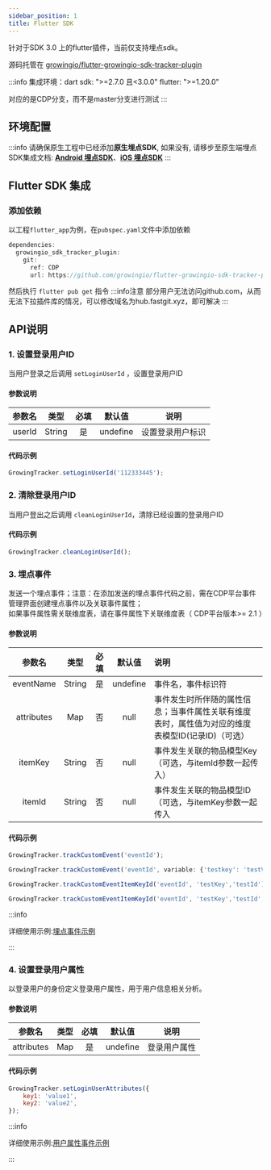 ```yaml
---
sidebar_position: 1
title: Flutter SDK
---
```


针对于SDK 3.0 上的flutter插件，当前仅支持埋点sdk。

源码托管在 [growingio/flutter-growingio-sdk-tracker-plugin](https://github.com/growingio/flutter-growingio-sdk-tracker-plugin)

:::info
集成环境：dart sdk: ">=2.7.0 且<3.0.0"
  flutter: ">=1.20.0"

对应的是CDP分支，而不是master分支进行测试
:::
## 环境配置
:::info
请确保原生工程中已经添加**原生埋点SDK**, 如果没有, 请移步至原生端埋点SDK集成文档: [**Android 埋点SDK**](/docs/android/base#集成埋点sdk)、[**iOS 埋点SDK**](/docs/ios/base#埋点-sdk-集成)
:::
## Flutter SDK 集成
### 添加依赖

以工程`flutter_app`为例，在`pubspec.yaml`文件中添加依赖

```c
dependencies:
  growingio_sdk_tracker_plugin:
    git:
      ref: CDP
      url: https://github.com/growingio/flutter-growingio-sdk-tracker-plugin.git
```

然后执行 `flutter pub get` 指令
:::info注意
部分用户无法访问github.com，从而无法下拉插件库的情况，可以修改域名为hub.fastgit.xyz，即可解决
:::

## API说明

### 1. 设置登录用户ID
当用户登录之后调用 `setLoginUserId` ，设置登录用户ID
#### 参数说明
| 参数名 |  类型   | 必填 | 默认值 |                 说明                  |
| :----: | :-----: | :--: | :----: | :-----------------------------------: |
| userId | String |  是  |  undefine  | 设置登录用户标识 |
#### 代码示例
```javascript
GrowingTracker.setLoginUserId('112333445');
```
### 2. 清除登录用户ID
当用户登出之后调用 `cleanLoginUserId`，清除已经设置的登录用户ID
####  代码示例
```javascript
GrowingTracker.cleanLoginUserId();
```

### 3. 埋点事件
发送一个埋点事件；注意：在添加发送的埋点事件代码之前，需在CDP平台事件管理界面创建埋点事件以及关联事件属性；<br/>
如果事件属性需关联维度表，请在事件属性下关联维度表（ CDP平台版本>= 2.1 ）
#### 参数说明
| 参数名 |  类型   | 必填 | 默认值 |                 说明                  |
| :----: | :-----: | :--: | :----: | :----------------------------------- |
| eventName | String |  是  |  undefine  | 事件名，事件标识符 |
| attributes | Map | 否 |  null  |事件发生时所伴随的属性信息；当事件属性关联有维度表时，属性值为对应的维度表模型ID(记录ID)（可选） |
| itemKey | String | 否 | null | 事件发生关联的物品模型Key（可选，与itemId参数一起传入） |
| itemId | String | 否 | null | 事件发生关联的物品模型ID （可选，与itemKey参数一起传入 |
#### 代码示例
```javascript
GrowingTracker.trackCustomEvent('eventId'); 

GrowingTracker.trackCustomEvent('eventId', variable: {'testkey': 'testValue', 'testNumKey': '2333'});

GrowingTracker.trackCustomEventItemKeyId('eventId', 'testKey','testId');

GrowingTracker.trackCustomEventItemKeyId('eventId', 'testKey','testId',variable: {'testkey': 'testValue', 'testNumKey': '2333'});
```

:::info

详细使用示例:[埋点事件示例](/docs/basicknowledge/trackEventUse#埋点事件示例)

:::

### 4. 设置登录用户属性
以登录用户的身份定义登录用户属性，用于用户信息相关分析。
#### 参数说明
| 参数名 |  类型   | 必填 | 默认值 |                 说明                  |
| :----: | :-----: | :--: | :----: | :-----------------------------------: |
| attributes | Map |  是  |  undefine  | 登录用户属性 |
#### 代码示例
```javascript
GrowingTracker.setLoginUserAttributes({
    key1: 'value1',
    key2: 'value2',
});
```
:::info

详细使用示例:[用户属性事件示例](/docs/basicknowledge/trackEventUse#用户属性事件示例)

:::
